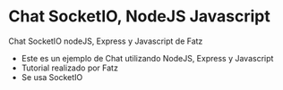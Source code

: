 # Chat SocketIO, NodeJS Javascript
Chat SocketIO nodeJS, Express y Javascript de Fatz

- Este es un ejemplo de Chat utilizando NodeJS, Express y Javascript
- Tutorial realizado por Fatz
- Se usa SocketIO
